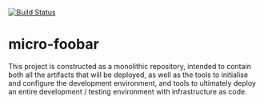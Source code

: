 [![Build Status](https://travis-ci.com/alphafoobar/micro-foobar.svg?token=podzVPssSATxhs9wz2Q7&branch=master)](https://travis-ci.com/alphafoobar/micro-foobar)

# micro-foobar

This project is constructed as a monolithic repository, intended to contain both
all the artifacts that will be deployed, as well as the tools to initialise and configure the
development environment, and tools to ultimately deploy an entire development / testing environment
with infrastructure as code.
